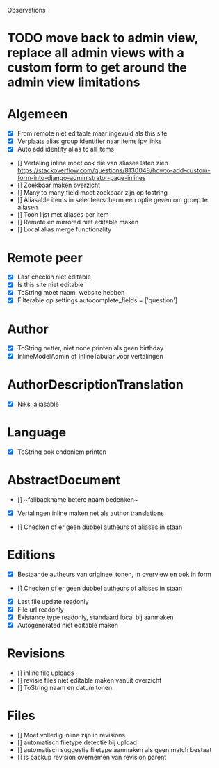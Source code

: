 Observations

# TODO move back to admin view, replace all admin views with a custom form to get around the admin view limitations

# Algemeen
- [x] From remote niet editable maar ingevuld als this site
- [x] Verplaats alias group identifier naar items ipv links
- [x] Auto add identity alias to all items
- [] Vertaling inline moet ook die van aliases laten zien https://stackoverflow.com/questions/8130048/howto-add-custom-form-into-django-administrator-page-inlines
- [] Zoekbaar maken overzicht
- [] Many to many field moet zoekbaar zijn op tostring
- [] Aliasable items in selecteerscherm een optie geven om groep te aliasen
- [] Toon lijst met aliases per item
- [] Remote en mirrored niet editable maken
- [] Local alias merge functionality

# Remote peer
- [x] Last checkin niet editable
- [x] Is this site niet editable
- [x] ToString moet naam, website hebben
- [x] Filterable op settings
     autocomplete_fields = ['question']

# Author
- [x] ToString netter, niet none printen als geen birthday
- [x] InlineModelAdmin of InlineTabular voor vertalingen

# AuthorDescriptionTranslation
- [x] Niks, aliasable

# Language
- [x] ToString ook endoniem printen

# AbstractDocument
- [] ~fallbackname betere naam bedenken~
- [x] Vertalingen inline maken net als author translations
- [] Checken of er geen dubbel autheurs of aliases in staan

# Editions
- [x] Bestaande autheurs van origineel tonen, in overview en ook in form
- [] Checken of er geen dubbel autheurs of aliases in staan
- [x] Last file update readonly
- [x] File url readonly
- [x] Existance type readonly, standaard local bij aanmaken
- [x] Autogenerated niet editable maken

# Revisions
- [] inline file uploads
- [] revisie files niet editable maken vanuit overzicht
- [] ToString naam en datum tonen

# Files
- [] Moet volledig inline zijn in revisions
- [] automatisch filetype detectie bij upload
- [] automatisch suggestie filetype aanmaken als geen match bestaat
- [] is backup revision overnemen van revision parent